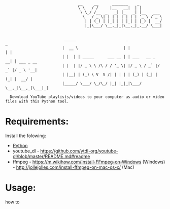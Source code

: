 ```
                                __     __      _______    _          
                                \ \   / /     |__   __|  | |         
                                 \ \_/ /__  _   _| |_   _| |__   ___ 
                                  \   / _ \| | | | | | | | '_ \ / _ \
                                   | | (_) | |_| | | |_| | |_) |  __/
                                   |_|\___/ \__,_|_|\__,_|_.__/ \___|


                          _____                      _                 _           
                         |  __ \                    | |               | |          
                         | |  | | _____      ___ __ | | ___   __ _  __| | ___ _ __ 
                         | |  | |/ _ \ \ /\ / / '_ \| |/ _ \ / _` |/ _` |/ _ \ '__|
                         | |__| | (_) \ V  V /| | | | | (_) | (_| | (_| |  __/ |   
                         |_____/ \___/ \_/\_/ |_| |_|_|\___/ \__,_|\__,_|\___|_|   

```
      Download YouTube playlists/videos to your computer as audio or video files with this Python tool.

# Requirements:

Install the folowing:

 - [Python](https://realpython.com/installing-python/)
 - youtube_dl - https://github.com/ytdl-org/youtube-dl/blob/master/README.md#readme
 - ffmpeg - https://m.wikihow.com/Install-FFmpeg-on-Windows (Windows)
          - http://jollejolles.com/install-ffmpeg-on-mac-os-x/ (Mac)
       
# Usage:
how to
